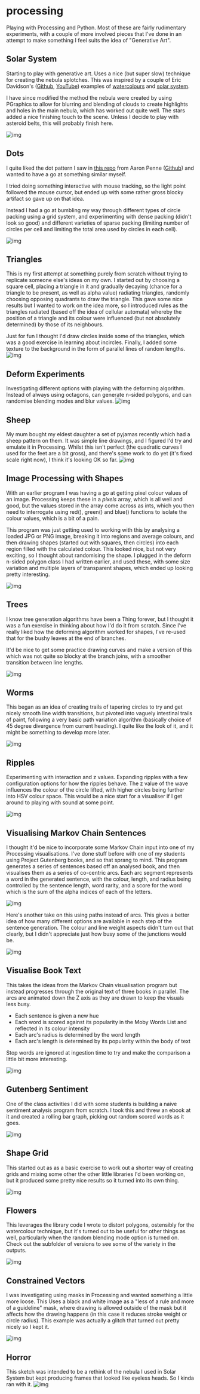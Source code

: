 # processing
Playing with Processing and Python. Most of these are fairly rudimentary experiments, with a couple of more involved pieces that I've done in an attempt to make something I feel suits the idea of "Generative Art".

## Solar System
Starting to play with generative art. Uses a nice (but super slow) technique for creating the nebula splotches. This was inspired by a couple of Eric Davidson's ([Github](https://github.com/erdavids), [YouTube](https://www.youtube.com/channel/UCUrmX3SvpPerq-KAfGBrgGQ)) examples of [watercolours](https://github.com/erdavids/WatercolorClouds) and [solar system](https://github.com/erdavids/Generative-Space-System).

I have since modified the method the nebula were created by using PGraphics to allow for blurring and blending of clouds to create highlights and holes in the main nebula, which has worked out quite well. The stars added a nice finishing touch to the scene. Unless I decide to play with asteroid belts, this will probably finish here.

![img](pics/solar_system_74.png)

## Dots
I quite liked the dot pattern I saw in [this repo](https://github.com/aaronpenne/generative_art/tree/master/dots) from Aaron Penne ([Github](https://github.com/aaronpenne)) and wanted to have a go at something similar myself.

I tried doing something interactive with mouse tracking, so the light point followed the mouse cursor, but ended up with some rather gross blocky artifact so gave up on that idea.

Instead I had a go at bumbling my way through different types of circle packing using a grid system, and experimenting with dense packing (didn't look so good) and different varieties of sparse packing (limiting number of circles per cell and limiting the total area used by circles in each cell).

![img](pics/dots.png)

## Triangles
This is my first attempt at something purely from scratch without trying to replicate someone else's ideas on my own. I started out by choosing a square cell, placing a triangle in it and gradually decaying (chance for a triangle to be present, as well as alpha value) radiating triangles, randomly choosing opposing quadrants to draw the triangle. This gave some nice results but I wanted to work on the idea more, so I introduced rules as the triangles radiated (based off the idea of cellular automata) whereby the position of a triangle and its colour were influenced (but not absolutely determined) by those of its neighbours.

Just for fun I thought I'd draw circles inside some of the triangles, which was a good exercise in learning about incircles. Finally, I added some texture to the background in the form of parallel lines of random lengths.
![img](pics/tri10.png)

## Deform Experiments
Investigating different options with playing with the deforming algorithm. Instead of always using octagons, can generate n-sided polygons, and can randomise blending modes and blur values.
![img](pics/deform_exp.png)

## Sheep
My mum bought my eldest daughter a set of pyjamas recently which had a sheep pattern on them. It was simple line drawings, and I figured I'd try and emulate it in Processing. Whilst this isn't perfect (the quadratic curves I used for the feet are a bit gross), and there's some work to do yet (it's fixed scale right now), I think it's looking OK so far.
![img](pics/sheeps.png)

## Image Processing with Shapes
With an earlier program I was having a go at getting pixel colour values of an image. Processing keeps these in a *pixels* array, which is all well and good, but the values stored in the array come across as ints, which you then need to interrogate using red(), green() and blue() functions to isolate the colour values, which is a bit of a pain.

This program was just getting used to working with this by analysing a loaded JPG or PNG image, breaking it into regions and average colours, and then drawing shapes (started out with squares, then circles) into each region filled with the calculated colour. This looked nice, but not very exciting, so I thought about randomising the shape. I plugged in the deform n-sided polygon class I had written earlier, and used these, with some size variation and multiple layers of transparent shapes, which ended up looking pretty interesting.

![img](pics/carton_enc.gif)

## Trees
I know tree generation algorithms have been a Thing forever, but I thought it was a fun exercise in thinking about how I'd do it from scratch. Since I've really liked how the deforming algorithm worked for shapes, I've re-used that for the bushy leaves at the end of branches.

It'd be nice to get some practice drawing curves and make a version of this which was not quite so blocky at the branch joins, with a smoother transition between line lengths.

![img](pics/trees.png)

## Worms
This began as an idea of creating trails of tapering circles to try and get nicely smooth line width transitions, but pivoted into vaguely intestinal trails of paint, following a very basic path variation algorithm (basically choice of 45 degree divergence from current heading). I quite like the look of it, and it might be something to develop more later.

![img](pics/worms.png)

## Ripples
Experimenting with interaction and z values. Expanding ripples with a few configuration options for how the ripples behave. The z value of the wave influences the colour of the circle lifted, with higher circles being further into HSV colour space. This would be a nice start for a visualiser if I get around to playing with sound at some point.

![img](pics/ripples.gif)

## Visualising Markov Chain Sentences
I thought it'd be nice to incorporate some Markov Chain input into one of my Processing visualisations. I've done stuff before with one of my students using Project Gutenberg books, and so that sprang to mind. This program generates a series of sentences based off an analysed book, and then visualises them as a series of co-centric arcs. Each arc segment represents a word in the generated sentence, with the colour, length, and radius being controlled by the sentence length, word rarity, and a score for the word which is the sum of the alpha indices of each of the letters.

![img](pics/markov.png)

Here's another take on this using paths instead of arcs. This gives a better idea of how many different options are available in each step of the sentence generation. The colour and line weight aspects didn't turn out that clearly, but I didn't appreciate just how busy some of the junctions would be.

![img](pics/markov_paths.png)

## Visualise Book Text
This takes the ideas from the Markov Chain visualisation program but instead progresses through the original text of three books in parallel. The arcs are animated down the Z axis as they are drawn to keep the visuals less busy.
- Each sentence is given a new hue
- Each word is scored against its popularity in the Moby Words List and reflected in its colour intensity
- Each arc's radius is determined by the word length
- Each arc's length is determined by its popularity within the body of text

Stop words are ignored at ingestion time to try and make the comparison a little bit more interesting.

![img](pics/visualise.png)

## Gutenberg Sentiment
One of the class activities I did with some students is building a naive sentiment analysis program from scratch. I took this and threw an ebook at it and created a rolling bar graph, picking out random scored words as it goes.

![img](pics/video-zarathustra.gif)

## Shape Grid
This started out as as a basic exercise to work out a shorter way of creating grids and mixing some other the other little libraries I'd been working on, but it produced some pretty nice results so it turned into its own thing.

![img](pics/shape_grid.png)

## Flowers
This leverages the library code I wrote to distort polygons, ostensibly for the watercolour technique, but it's turned out to be useful for other things as well, particularly when the random blending mode option is turned on. Check out the subfolder of versions to see some of the variety in the outputs.

![img](pics/flowers.png)

## Constrained Vectors
I was investigating using masks in Processing and wanted something a little more loose. This Uses a black and white image as a "less of a rule and more of a guideline" mask, where drawing is allowed outside of the mask but it affects how the drawing happens (in this case it reduces stroke weight or circle radius). This example was actually a glitch that turned out pretty nicely so I kept it.

![img](pics/constrained.png)

## Horror
This sketch was intended to be a rethink of the nebula I used in Solar System but kept producing frames that looked like eyeless heads. So I kinda ran with it.
![img](pics/horror.png)